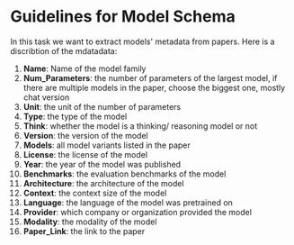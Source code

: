 # Guidelines for Model Schema
In this task we want to extract models' metadata from papers. Here is a discribtion of the mdatadata:

1. **Name**: Name of the model family
2. **Num_Parameters**: the number of parameters of the largest model, if there are multiple models in the paper, choose the biggest one, mostly chat version
3. **Unit**: the unit of the number of parameters
4. **Type**: the type of the model
5. **Think**: whether the model is a thinking/ reasoning model or not
6. **Version**: the version of the model
7. **Models**: all model variants listed in the paper
8. **License**: the license of the model
9. **Year**: the year of the model was published
10. **Benchmarks**: the evaluation benchmarks of the model
11. **Architecture**: the architecture of the model
12. **Context**: the context size of the model
13. **Language**: the language of the model was pretrained on
14. **Provider**: which company or organization provided the model
15. **Modality**: the modality of the model
16. **Paper_Link**: the link to the paper
